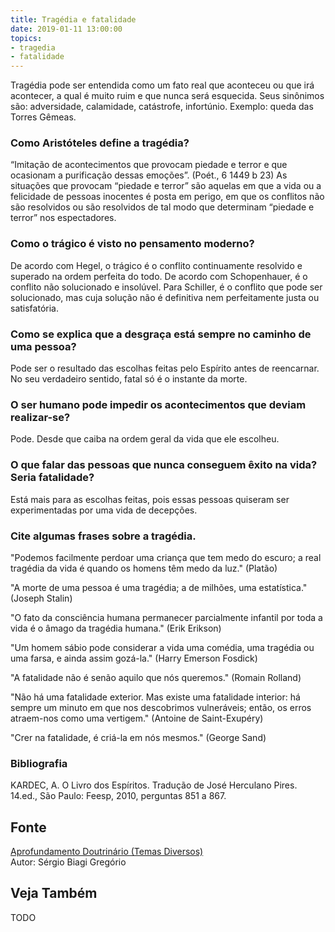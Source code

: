 ```yaml
---
title: Tragédia e fatalidade
date: 2019-01-11 13:00:00
topics: 
- tragedia
- fatalidade
---
```


Tragédia pode ser entendida como um fato real que aconteceu ou que irá
acontecer, a qual é muito ruim e que nunca será esquecida. Seus
sinônimos são: adversidade, calamidade, catástrofe, infortúnio. Exemplo:
queda das Torres Gêmeas.

### Como Aristóteles define a tragédia?
“Imitação de acontecimentos que provocam piedade e terror e que
ocasionam a purificação dessas emoções”. (Poét., 6 1449 b 23) As
situações que provocam “piedade e terror” são aquelas em que a vida ou a
felicidade de pessoas inocentes é posta em perigo, em que os conflitos
não são resolvidos ou são resolvidos de tal modo que determinam “piedade
e terror” nos espectadores.

### Como o trágico é visto no pensamento moderno?
De acordo com Hegel, o trágico é o conflito continuamente resolvido e
superado na ordem perfeita do todo. De acordo com Schopenhauer, é o
conflito não solucionado e insolúvel. Para Schiller, é o conflito que
pode ser solucionado, mas cuja solução não é definitiva nem
perfeitamente justa ou satisfatória.

### Como se explica que a desgraça está sempre no caminho de uma pessoa?
Pode ser o resultado das escolhas feitas pelo Espírito antes de
reencarnar. No seu verdadeiro sentido, fatal só é o instante da morte.

### O ser humano pode impedir os acontecimentos que deviam realizar-se?
Pode. Desde que caiba na ordem geral da vida que ele escolheu.

### O que falar das pessoas que nunca conseguem êxito na vida? Seria fatalidade?
Está mais para as escolhas feitas, pois essas pessoas quiseram ser
experimentadas por uma vida de decepções.

### Cite algumas frases sobre a tragédia.
"Podemos facilmente perdoar uma criança que tem medo do escuro; a real
tragédia da vida é quando os homens têm medo da luz." (Platão)

"A morte de uma pessoa é uma tragédia; a de milhões, uma estatística."
(Joseph Stalin)

"O fato da consciência humana permanecer parcialmente infantil por toda
a vida é o âmago da tragédia humana." (Erik Erikson)

"Um homem sábio pode considerar a vida uma comédia, uma tragédia ou
uma farsa, e ainda assim gozá-la." (Harry Emerson Fosdick)

"A fatalidade não é senão aquilo que nós queremos." (Romain Rolland)

"Não há uma fatalidade exterior. Mas existe uma fatalidade interior:
há sempre um minuto em que nos descobrimos vulneráveis; então, os erros
atraem-nos como uma vertigem." (Antoine de Saint-Exupéry)

"Crer na fatalidade, é criá-la em nós mesmos." (George Sand)

### Bibliografia
KARDEC, A. O Livro dos Espíritos. Tradução de José Herculano Pires.
14.ed., São Paulo: Feesp, 2010, perguntas 851 a 867.

## Fonte
[Aprofundamento Doutrinário (Temas Diversos)](https://sites.google.com/view/aprofundamentodoutrinario/tragédia-e-fatalidade)  
Autor: Sérgio Biagi Gregório

## Veja Também
TODO


